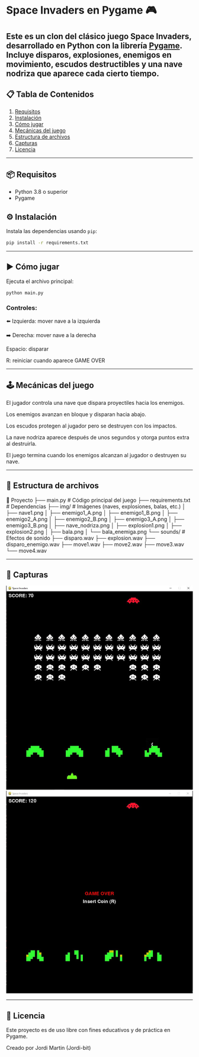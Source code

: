 # Space Invaders en Pygame 🎮

Este es un clon del clásico juego **Space Invaders**, desarrollado en **Python** con la librería [Pygame](https://www.pygame.org/).  
Incluye disparos, explosiones, enemigos en movimiento, escudos destructibles y una nave nodriza que aparece cada cierto tiempo.
---

## 📋 Tabla de Contenidos
1. [Requisitos](#-requisitos)
2. [Instalación](#-instalación)
3. [Cómo jugar](#-cómo-jugar)
4. [Mecánicas del juego](#-mecánicas-del-juego)
5. [Estructura de archivos](#-estructura-de-archivos)
6. [Capturas](#-capturas)
7. [Licencia](#-licencia)

---
## 📦 Requisitos

- Python 3.8 o superior  
- Pygame  

## ⚙️ Instalación

Instala las dependencias usando `pip`:

```bash
pip install -r requirements.txt
```
---

## ▶️ Cómo jugar

Ejecuta el archivo principal:
```
python main.py
```

### Controles:

⬅️ Izquierda: mover nave a la izquierda

➡️ Derecha: mover nave a la derecha

Espacio: disparar

R: reiniciar cuando aparece GAME OVER

---

## 🕹️ Mecánicas del juego

El jugador controla una nave que dispara proyectiles hacia los enemigos.

Los enemigos avanzan en bloque y disparan hacia abajo.

Los escudos protegen al jugador pero se destruyen con los impactos.

La nave nodriza aparece después de unos segundos y otorga puntos extra al destruirla.

El juego termina cuando los enemigos alcanzan al jugador o destruyen su nave.

---

## 📁 Estructura de archivos

📂 Proyecto
├── main.py               # Código principal del juego
├── requirements.txt      # Dependencias
├── img/                  # Imágenes (naves, explosiones, balas, etc.)
│   ├── nave1.png
│   ├── enemigo1_A.png
│   ├── enemigo1_B.png
│   ├── enemigo2_A.png
│   ├── enemigo2_B.png
│   ├── enemigo3_A.png
│   ├── enemigo3_B.png
│   ├── nave_nodriza.png
│   ├── explosion1.png
│   ├── explosion2.png
│   ├── bala.png
│   └── bala_enemiga.png
└── sounds/               # Efectos de sonido
    ├── disparo.wav
    ├── explosion.wav
    ├── disparo_enemigo.wav
    ├── move1.wav
    ├── move2.wav
    ├── move3.wav
    └── move4.wav

---
## 📸 Capturas 

![captura-1](img/capturas/captura-1.JPG)
![captura-2](img/capturas/captura-2.JPG)

---

## 📜 Licencia

Este proyecto es de uso libre con fines educativos y de práctica en Pygame.

Creado por Jordi Martin (Jordi-bit)